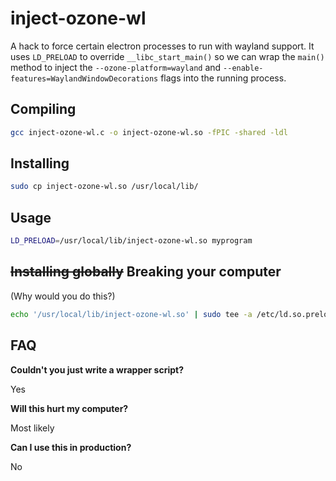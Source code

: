 inject-ozone-wl
===============

A hack to force certain electron processes to run with wayland support. It uses `LD_PRELOAD` to override `__libc_start_main()` so we can wrap the `main()` method to inject the `--ozone-platform=wayland` and `--enable-features=WaylandWindowDecorations` flags into the running process.

## Compiling
```sh
gcc inject-ozone-wl.c -o inject-ozone-wl.so -fPIC -shared -ldl
```

## Installing
```sh
sudo cp inject-ozone-wl.so /usr/local/lib/
```

## Usage
```sh
LD_PRELOAD=/usr/local/lib/inject-ozone-wl.so myprogram
```

## ~~Installing globally~~ Breaking your computer
(Why would you do this?)
```sh
echo '/usr/local/lib/inject-ozone-wl.so' | sudo tee -a /etc/ld.so.preload
```

## FAQ

**Couldn't you just write a wrapper script?**

Yes

**Will this hurt my computer?**

Most likely

**Can I use this in production?**

No
